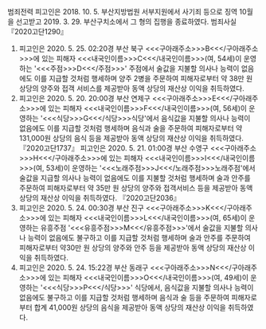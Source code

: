 범죄전력
피고인은 2018. 10. 5. 부산지방법원 서부지원에서 사기죄 등으로 징역 10월을 선고받고 2019. 3. 29. 부산구치소에서 그 형의 집행을 종료하였다.
범죄사실
『2020고단1290』
1. 피고인은 2020. 5. 25. 02:20경 부산 북구 <<<구아래주소>>>B<<</구아래주소>>>에 있는 피해자 <<<내국인이름>>>C<<</내국인이름>>>(여, 54세)이 운영하는 '<<<주점>>>D<<</주점>>>' 주점에서 술값을 지불할 의사나 능력이 없음에도 이를 지급할 것처럼 행세하며 양주 2병을 주문하여 피해자로부터 약 38만 원 상당의 양주와 접객 서비스를 제공받아 동액 상당의 재산상 이익을 취득하였다.
2. 피고인은 2020. 5. 20. 20:00경 부산 연제구 <<<구아래주소>>>E<<</구아래주소>>>에 있는 피해자 <<<내국인이름>>>F<<</내국인이름>>>(여, 56세)이 운영하는 '<<<식당>>>G<<</식당>>>식당'에서 음식값을 지불할 의사나 능력이 없음에도 이를 지급할 것처럼 행세하며 음식과 술을 주문하여 피해자로부터 약 131,000원 상당의 음식 등을 제공받아 동액 상당의 재산상 이익을 취득하였다.
『2020고단1737』
피고인은 2020. 5. 21. 01:00경 부산 수영구 <<<구아래주소>>>H<<</구아래주소>>>에 있는 피해자 <<<내국인이름>>>I<<</내국인이름>>>(여, 53세)이 운영하는 '<<<노래주점>>>J<<</노래주점>>>노래주점'에서 술값을 지급할 의사나 능력이 없음에도 이를 지불할 것처럼 행세하며 술과 안주를 주문하여 피해자로부터 약 35만 원 상당의 양주와 접객서비스 등을 제공받아 동액 상당의 재산상 이익을 취득하였다.
『2020고단2036』
1. 피고인은 2020. 5. 24. 00:30경 부산 진구 <<<구아래주소>>>K<<</구아래주소>>>에 있는 피해자 <<<내국인이름>>>L<<</내국인이름>>>(여, 65세)이 운영하는 유흥주점 '<<<유흥주점>>>M<<</유흥주점>>>'에서 술값을 지불할 의사나 능력이 없음에도 불구하고 이를 지급할 것처럼 행세하며 술과 안주를 주문하여 피해자로부터 약30만 원 상당의 양주와 안주 등을 제공받아 동액 상당의 재산상 이익을 취득하였다.
2. 피고인은 2020. 5. 24. 15:22경 부산 동래구 <<<구아래주소>>>N<<</구아래주소>>>에 있는 피해자 <<<내국인이름>>>O<<</내국인이름>>>(여, 49세)이 운영하는 '<<<식당>>>P<<</식당>>>' 식당에서, 음식값을 지불할 의사나 능력이 없음에도 불구하고 이를 지급할 것처럼 행세하며 음식과 술 등을 주문하여 피해자로부터 합계 41,000원 상당의 음식을 제공받아 동액 상당의 재산상 이익을 취득하였다.